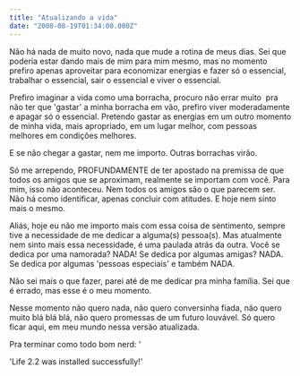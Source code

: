 ```yaml
---
title: "Atualizando a vida"
date: "2008-08-19T01:34:00.000Z"
---
```


Não há nada de muito novo, nada que mude a rotina de meus dias. Sei que poderia estar dando mais de mim para mim mesmo, mas no momento prefiro apenas aproveitar para economizar energias e fazer só o essencial, trabalhar o essencial, sair o essencial e viver o essencial.

Prefiro imaginar a vida como uma borracha, procuro não errar muito  pra não ter que 'gastar' a minha borracha em vão, prefiro viver moderadamente e apagar só o essencial. Pretendo gastar as energias em um outro momento de minha vida, mais apropriado, em um lugar melhor, com pessoas melhores em condições melhores.

E se não chegar a gastar, nem me importo. Outras borrachas virão.

Só me arrependo, PROFUNDAMENTE de ter apostado na premissa de que todos os amigos que se aproximam, realmente se importam com você. Para mim, isso não aconteceu. Nem todos os amigos são o que parecem ser. Não há como identificar, apenas concluir com atitudes. E hoje nem sinto mais o mesmo.

Aliás, hoje eu não me importo mais com essa coisa de sentimento, sempre tive a necessidade de me dedicar a alguma(s) pessoa(s). Mas atualmente nem sinto mais essa necessidade, é uma paulada atrás da outra. Você se dedica por uma namorada? NADA! Se dedica por algumas amigas? NADA. Se dedica por algumas 'pessoas especiais' e também NADA.

Não sei mais o que fazer, parei até de me dedicar pra minha família. Sei que é errado, mas esse é o meu momento.

Nesse momento não quero nada, não quero conversinha fiada, não quero muito blá blá blá, não quero promessas de um futuro louvável. Só quero ficar aqui, em meu mundo nessa versão atualizada.

Pra terminar como todo bom nerd: '

'Life 2.2 was installed successfully!'